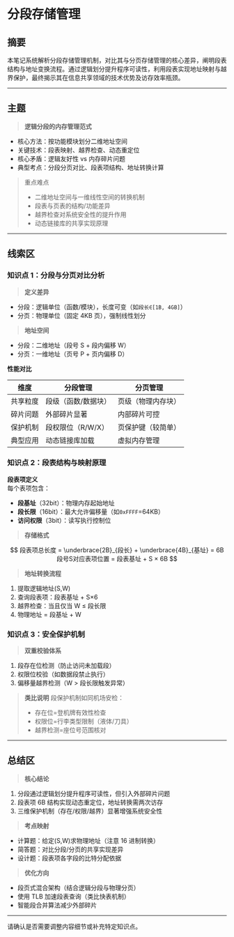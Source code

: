 # 分段存储管理

## 摘要

本笔记系统解析分段存储管理机制，对比其与分页存储管理的核心差异，阐明段表结构与地址变换流程。通过逻辑划分提升程序可读性，利用段表实现地址映射与越界保护，最终揭示其在信息共享领域的技术优势及访存效率瓶颈。

---

## 主题

> **逻辑分段的内存管理范式**

- 核心方法：按功能模块划分二维地址空间
- 关键技术：段表映射、越界检查、动态重定位
- 核心矛盾：逻辑友好性 vs 内存碎片问题
- 典型考点：分段分页对比、段表项结构、地址转换计算

> 重点难点
>
> - 二维地址空间与一维线性空间的转换机制
> - 段表与页表的结构/功能差异
> - 越界检查对系统安全性的提升作用
> - 动态链接库的共享实现原理

---

## 线索区

### 知识点 1：分段与分页对比分析

> **定义差异**

- 分段：逻辑单位（函数/模块），长度可变（如`段长∈[1B, 4GB]`）
- 分页：物理单位（固定 4KB 页），强制线性划分

> **地址空间**

- 分段：二维地址（段号 S + 段内偏移 W）
- 分页：一维地址（页号 P + 页内偏移 D）

**性能对比**  

| 维度 | 分段管理 | 分页管理 |
|-----------|----------------------|----------------------|
| 共享粒度 | 段级（函数/数据块） | 页级（物理内存块） |
| 碎片问题 | 外部碎片显著 | 内部碎片可控 |
| 保护机制 | 段权限位（R/W/X） | 页保护键（较简单） |
| 典型应用 | 动态链接库加载 | 虚拟内存管理 |

### 知识点 2：段表结构与映射原理

**段表项定义**  
每个表项包含：

- **段基址**（32bit）：物理内存起始地址
- **段长限**（16bit）：最大允许偏移量（如`0xFFFF`=64KB）
- **访问权限**（3bit）：读写执行控制位

> **存储格式**

$$
段表项总长度 = \underbrace{2B}_{段长} + \underbrace{4B}_{基址} = 6B
段号S对应表项位置 = 段表基址 + S × 6B
$$

> **地址转换流程**

1. 提取逻辑地址(S,W)
2. 查询段表项：段表基址 + S×6
3. 越界检查：当且仅当 W ≤ 段长限
4. 物理地址 = 段基址 + W

### 知识点 3：安全保护机制

> **双重校验体系**

1. 段存在位检测（防止访问未加载段）
2. 权限位校验（如数据段禁止执行）
3. 偏移量越界检测（W > 段长限触发异常）

> **类比说明**
> 段保护机制如同机场安检：
>
> - 存在位=登机牌有效性检查
> - 权限位=行李类型限制（液体/刀具）
> - 越界检测=座位号范围核对

---

## 总结区

> **核心结论**

1. 分段通过逻辑划分提升程序可读性，但引入外部碎片问题
2. 段表项 6B 结构实现动态重定位，地址转换需两次访存
3. 三维保护机制（存在/权限/越界）显著增强系统安全性

> **考点映射**

- 计算题：给定(S,W)求物理地址（注意 16 进制转换）
- 简答题：对比分段/分页的共享实现差异
- 设计题：段表项各字段的比特分配依据

> **优化方向**

- 段页式混合架构（结合逻辑分段与物理分页）
- 使用 TLB 加速段表查询（类比快表机制）
- 智能段合并算法减少外部碎片

---

请确认是否需要调整内容细节或补充特定知识点。
